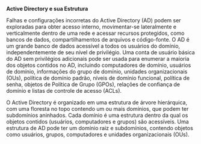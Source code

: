 **Active Directory e sua Estrutura**

Falhas e configurações incorretas do Active Directory (AD) podem ser exploradas para obter acesso interno, movimentar-se lateralmente e verticalmente dentro de uma rede e acessar recursos protegidos, como bancos de dados, compartilhamentos de arquivos e código-fonte. O AD é um grande banco de dados acessível a todos os usuários do domínio, independentemente de seu nível de privilégio. Uma conta de usuário básica do AD sem privilégios adicionais pode ser usada para enumerar a maioria dos objetos contidos no AD, incluindo computadores de domínio, usuários de domínio, informações do grupo de domínio, unidades organizacionais (OUs), política de domínio padrão, níveis de domínio funcional, política de senha, objetos de Política de Grupo (GPOs), relações de confiança de domínio e listas de controle de acesso (ACLs).

O Active Directory é organizado em uma estrutura de árvore hierárquica, com uma floresta no topo contendo um ou mais domínios, que podem ter subdomínios aninhados. Cada domínio é uma estrutura dentro da qual os objetos contidos (usuários, computadores e grupos) são acessíveis. Uma estrutura de AD pode ter um domínio raiz e subdomínios, contendo objetos como usuários, grupos, computadores e unidades organizacionais (OUs).
